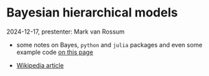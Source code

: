 # Bayesian hierarchical models

2024-12-17, prestenter: Mark van Rossum

- some notes on Bayes, `python` and `julia` packages and even some example code [on this page](./2024-12-17-bayesian-hierarchical-model/notes.html) 

- [Wikipedia article](https://en.wikipedia.org/wiki/Bayesian_hierarchical_modeling)